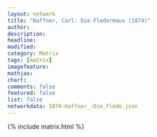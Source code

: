 ```yaml
---
layout: network
title: "Haffner, Carl: Die Fledermaus (1874)"
author:
description:
headline:
modified:
category: Matrix
tags: [matrix]
imagefeature: 
mathjax: 
chart: 
comments: false
featured: false
list: false
networkdata: 1874-Haffner_-Die_Flede.json
---
```

{% include matrix.html %}
